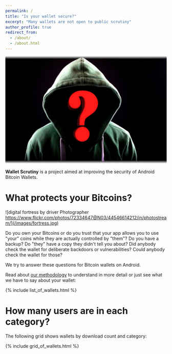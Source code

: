 ```yaml
---
permalink: /
title: "Is your wallet secure?"
excerpt: "Many wallets are not open to public scrutiny"
author_profile: true
redirect_from:
  - /about/
  - /about.html
---
```



![hacker](/images/hacker.jpg)

**Wallet Scrutiny** is a project aimed at improving the security of
Android Bitcoin Wallets.


What protects your Bitcoins?
============================

![digital fortress by driver Photographer https://www.flickr.com/photos/72334647@N03/44546614212/in/photostream/](/images/fortress.jpg)

Do you own your Bitcoins or do you trust that your app allows you to use "your"
coins while they are actually controlled by "them"? Do you have a backup? Do
"they" have a copy they didn't tell you about? Did anybody check the wallet for deliberate backdoors
or vulnerabilities? Could anybody check the wallet for those?

We try to answer these questions for Bitcoin wallets on Android.

Read about [our methodology](/methodology/) to understand in more detail or just
see what we have to say about your wallet:

{% include list_of_wallets.html %}

How many users are in each category?
====================================

The following grid shows wallets by download count and category:

{% include grid_of_wallets.html %}
